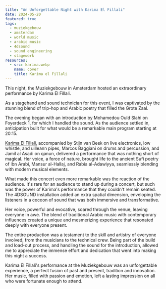 ```yaml
---
title: "An Unforgettable Night with Karima El Fillali"
date: 2024-05-20
featured: true
tags:
  - muziekgebouw
  - amsterdam
  - world music
  - arabic music
  - 4dsound
  - sound engineering
  - stagework
resources:
  - src: karima.webp
    name: cover
    title: Karima el Fillali
---
```

This night, the Muziekgebouw in Amsterdam hosted an extraordinary performance by Karima El Fillali.
<!--more-->
As a stagehand and sound technician for this event, I was captivated by the stunning blend of trip-hop and Arabic poetry that filled the Grote Zaal.

The evening began with an introduction by Mohamedou Ould Slahi on Foyerdeck 1, for which I handled the sound. As the audience settled in, anticipation built for what would be a remarkable main program starting at 20:15.

[Karima El Fillali](https://nl.wikipedia.org/wiki/Karima_El_Fillali), accompanied by Stijn van Beek on live electronics, low whistle, and uilleann pipes, Marcos Baggiani on drums and percussion, and Jamil al Asadi on qanun, delivered a performance that was nothing short of magical. Her voice, a force of nature, brought life to the ancient Sufi poetry of Ibn Arabi, Mansur al-Hallaj, and Rabia al-Adawiyya, seamlessly blending with modern musical elements.

What made this concert even more remarkable was the reaction of the audience. It's rare for an audience to stand up during a concert, but such was the power of Karima's performance that they couldn't remain seated. The 4DSOUND installation added an extra spatial dimension, enveloping the listeners in a cocoon of sound that was both immersive and transformative.

Her voice, powerful and evocative, soared through the venue, leaving everyone in awe. The blend of traditional Arabic music with contemporary influences created a unique and mesmerizing experience that resonated deeply with everyone present.

The entire production was a testament to the skill and artistry of everyone involved, from the musicians to the technical crew. Being part of the build and load-out process, and handling the sound for the introduction, allowed me to appreciate the immense effort and dedication that went into making this night a success.

Karima El Fillali's performance at the Muziekgebouw was an unforgettable experience, a perfect fusion of past and present, tradition and innovation. Her music, filled with passion and emotion, left a lasting impression on all who were fortunate enough to attend.
